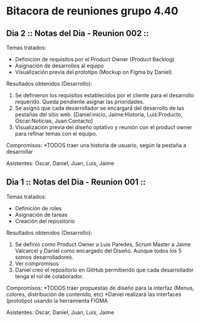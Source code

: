 # Bitacora de reuniones grupo 4.40 

## Dia 2 :: Notas del Dia - Reunion 002 ::

Temas tratados:
* Definición de requisitos por el Product Owner (Product Backlog)
* Asignación de desarrollos al equipo
* Visualización previa del prototipo (Mockup on Figma by Daniel)

Resultados obtenidos (Desarrollo):
1. Se definieron los requisitos establecidos por el cliente para el desarrollo requerido. Queda pendiente asignar las prioridades.
2. Se asignó que cada desarrollador se encargará del desarrollo de las pestañas del sitio web. [Daniel:inicio, Jaime:Historia, Luis:Producto, Oscar:Noticias, Juan:Contacto]
3. Visualización previa del diseño optativo y reunión con el product owner para refinar temas con el equipo.

Compromisos:
*TODOS traer una historia de usuario, según la pestaña a desarrollar

Asistentes: Oscar, Daniel, Juan, Luis, Jaime


## Dia 1 :: Notas del Dia - Reunion 001 ::

Temas tratados:
* Definición de roles
* Asignación de tareas
* Creación del repositorio

Resultados obtenidos (Desarrollo):
1.  Se definió como Product Owner a Luis Paredes, Scrum Master a Jaime Valcarcel y Daniel como encargado del Diseño. Aunque todos los 5 somos desarrolladores.
2. Ver compromisos
3.  Daniel creo el repositorio en GitHub permitiendo que cada desarrollador tenga el rol de colaborador.

Compromisos:
*TODOS traer propuestas de diseño para la interfaz (Menus, colores, distribución de contenido, etc)
*Daniel realizará las interfaces (prototipo) usando la herramienta FIGMA

Asistentes: Oscar, Daniel, Juan, Luis, Jaime
